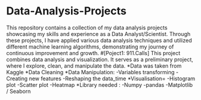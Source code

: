 # Data-Analysis-Projects
This repository contains a collection of my data analysis projects showcasing my skills and experience as a Data Analyst/Scientist.
Through these projects, I have applied various data analysis techniques and utilized different machine learning algorithms, demonstrating my journey of continuous improvement and growth.
#[Poject1: 911.Calls]
This project combines data analysis and visualization. It serves as a preliminary project, where I explore, clean, and manipulate the data.
*Data was taken from Kaggle
*Data Cleaning
*Data Manipulation: -Variables transforming
                    -Creating new features
                    -Reshaping the data_time
*Visualisation= -Histogram plot
                -Scatter plot
                -Heatmap
*Library needed : -Numpy
                  -pandas
                  -Matplotlib / Seaborn

